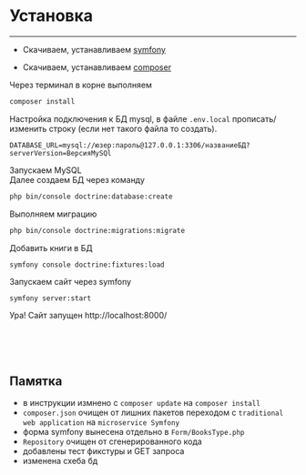 # Установка
----------------
- Скачиваем, устанавливаем [symfony](https://symfony.com/download)

- Скачиваем, устанавливаем [composer](https://getcomposer.org/download/)

Через терминал в корне выполняем 
```bash
composer install
```
Настройка подключения к БД mysql, в файле `.env.local` прописать/изменить строку (если нет такого файла то создать).
```
DATABASE_URL=mysql://юзер:пароль@127.0.0.1:3306/названиеБД?serverVersion=ВерсияMySQl
```
Запускаем MySQL<br/>
Далее создаем БД через команду 
```bash
php bin/console doctrine:database:create
```
Выполняем миграцию
```bash
php bin/console doctrine:migrations:migrate
```

Добавить книги в БД
```
symfony console doctrine:fixtures:load
```

Запускаем сайт через symfony
```bash
symfony server:start
```

Ура! Сайт запущен
http://localhost:8000/


<br>
<br>
<br>

Памятка
----------------
- в инструкции измнено с `composer update` на `composer install`
- `composer.json` очищен от лишних пакетов переходом с `traditional web application` на `microservice Symfony`
- форма symfony вынесена отдельно в `Form/BooksType.php`
- `Repository` очищен от сгенерированного кода
- добавлены тест фикстуры и GET запроса
- изменена схеба бд
